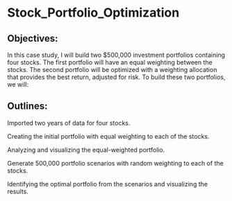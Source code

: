 # Stock_Portfolio_Optimization

## Objectives:
In this case study, I will build two $500,000 investment portfolios containing four stocks. The first portfolio will have an equal weighting between the stocks. The second portfolio will be optimized with a weighting allocation that provides the best return, adjusted for risk. To build these two portfolios, we will:


## Outlines:
Imported two years of data for four stocks.

Creating the initial portfolio with equal weighting to each of the stocks.

Analyzing and visualizing the equal-weighted portfolio.

Generate 500,000 portfolio scenarios with random weighting to each of the stocks.

Identifying the optimal portfolio from the scenarios and visualizing the results.
